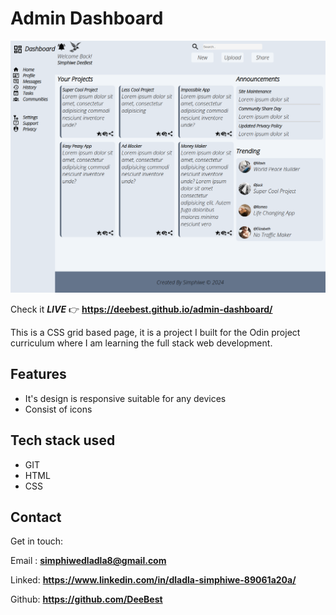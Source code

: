 # **Admin Dashboard**

![image of the live](admin-dashboard.png)

Check it _**LIVE**_ 👉
**<https://deebest.github.io/admin-dashboard/>**

This is a CSS grid based page, it is a project I built for the Odin project curriculum where I am learning the full stack web development.

## Features

- It's design is responsive suitable for any devices
- Consist of icons

## Tech stack used

- GIT
- HTML
- CSS

## Contact

Get in touch:

Email : **<simphiwedladla8@gmail.com>**

Linked: **<https://www.linkedin.com/in/dladla-simphiwe-89061a20a/>**

Github: **<https://github.com/DeeBest>**
